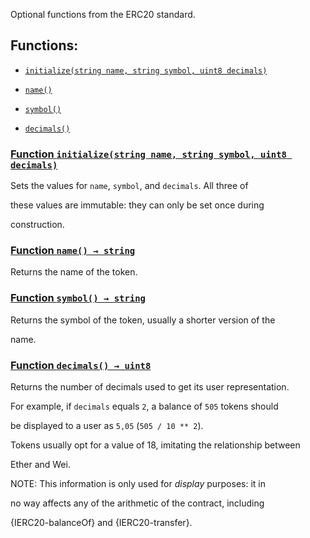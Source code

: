 Optional functions from the ERC20 standard.

## Functions:

- [`initialize(string name, string symbol, uint8 decimals)`](#ERC20DetailedUpgradable-initialize-string-string-uint8-)

- [`name()`](#ERC20DetailedUpgradable-name--)

- [`symbol()`](#ERC20DetailedUpgradable-symbol--)

- [`decimals()`](#ERC20DetailedUpgradable-decimals--)

### [Function `initialize(string name, string symbol, uint8 decimals)`](#ERC20DetailedUpgradable-initialize-string-string-uint8-)

Sets the values for `name`, `symbol`, and `decimals`. All three of

these values are immutable: they can only be set once during

construction.

### [Function `name() → string`](#ERC20DetailedUpgradable-name--)

Returns the name of the token.

### [Function `symbol() → string`](#ERC20DetailedUpgradable-symbol--)

Returns the symbol of the token, usually a shorter version of the

name.

### [Function `decimals() → uint8`](#ERC20DetailedUpgradable-decimals--)

Returns the number of decimals used to get its user representation.

For example, if `decimals` equals `2`, a balance of `505` tokens should

be displayed to a user as `5,05` (`505 / 10 ** 2`).

Tokens usually opt for a value of 18, imitating the relationship between

Ether and Wei.

NOTE: This information is only used for _display_ purposes: it in

no way affects any of the arithmetic of the contract, including

{IERC20-balanceOf} and {IERC20-transfer}.
